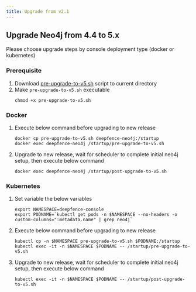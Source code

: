 ```yaml
---
title: Upgrade from v2.1
---
```


## Upgrade Neo4j from 4.4 to 5.x

Please choose upgrade steps by console deployment type (docker or kubernetes)

### Prerequisite
1. Download [pre-upgrade-to-v5.sh](https://github.com/deepfence/ThreatMapper/blob/release-2.4/deepfence_neo4j/pre-upgrade-to-v5.sh) script to current directory
2. Make `pre-upgrade-to-v5.sh` executable
    ```
    chmod +x pre-upgrade-to-v5.sh
    ```

### Docker
1. Execute below command before upgrading to new release
    ```
    docker cp pre-upgrade-to-v5.sh deepfence-neo4j:/startup
    docker exec deepfence-neo4j /startup/pre-upgrade-to-v5.sh
    ```
2. Upgrade to new release, wait for scheduler to complete initial neo4j setup, then execute below command
    ```
    docker exec deepfence-neo4j /startup/post-upgrade-to-v5.sh
    ```

### Kubernetes
1. Set variable the below variables
    ```
    export NAMESPACE=deepfence-console
    export PODNAME=`kubectl get pods -n $NAMESPACE --no-headers -o custom-columns=":metadata.name" | grep neo4j`
    ```
2. Execute below command before upgrading to new release
    ```
    kubectl cp -n $NAMESPACE pre-upgrade-to-v5.sh $PODNAME:/startup 
    kubectl exec -it -n $NAMESPACE $PODNAME -- /startup/pre-upgrade-to-v5.sh
    ```
3. Upgrade to new release, wait for scheduler to complete initial neo4j setup, then execute below command
    ```
    kubectl exec -it -n $NAMESPACE $PODNAME -- /startup/post-upgrade-to-v5.sh
    ```